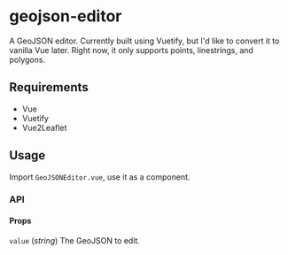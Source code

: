 # geojson-editor
A GeoJSON editor. Currently built using Vuetify, but I'd like to convert it to vanilla Vue later. Right now, it only supports points, linestrings, and polygons.

## Requirements
- Vue
- Vuetify
- Vue2Leaflet

## Usage
Import `GeoJSONEditor.vue`, use it as a component.

### API

#### Props
`value` (_string_) The GeoJSON to edit.
